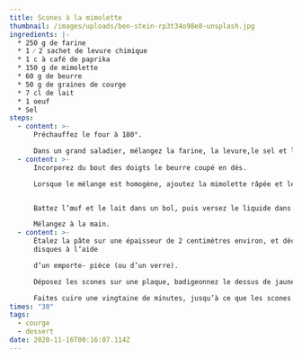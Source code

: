 ```yaml
---
title: Scones à la mimolette
thumbnail: /images/uploads/ben-stein-rp3t34o98e8-unsplash.jpg
ingredients: |-
  * 250 g de farine 
  * 1 ⁄ 2 sachet de levure chimique
  * 1 c à café de paprika
  * 150 g de mimolette
  * 60 g de beurre
  * 50 g de graines de courge
  * 7 cl de lait
  * 1 oeuf
  * Sel
steps:
  - content: >-
      Préchauffez le four à 180°. 

      Dans un grand saladier, mélangez la farine, la levure,le sel et le paprika.
  - content: >-
      Incorporez du bout des doigts le beurre coupé en dés. 

      Lorsque le mélange est homogène, ajoutez la mimolette râpée et les graines de courge. 


      Battez l’œuf et le lait dans un bol, puis versez le liquide dans le saladier. 

      Mélangez à la main.
  - content: >-
      Étalez la pâte sur une épaisseur de 2 centimètres environ, et découpez des
      disques à l’aide 

      d’un emporte- pièce (ou d’un verre).

      Déposez les scones sur une plaque, badigeonnez le dessus de jaune d’œuf délayé avec le lait.

      Faites cuire une vingtaine de minutes, jusqu’à ce que les scones soient bien dorés.
times: "30"
tags:
  - courge
  - dessert
date: 2020-11-16T00:16:07.114Z
---
```

